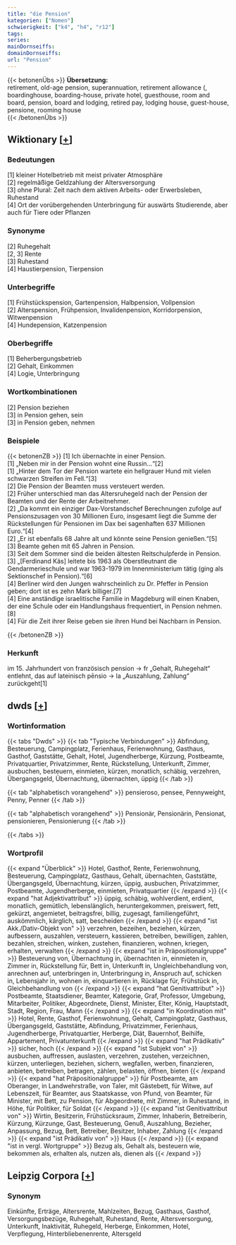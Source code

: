 ```yaml
---
title: "die Pension"
kategorien: ["Nomen"]
schwierigkeit: ["k4", "h4", "r12"]
tags:
series:
mainDornseiffs:
domainDornseiffs:
url: "Pension"
---
```


{{< betonenÜbs >}}
**Übersetzung:**  
retirement, old-age pension, superannuation, retirement allowance (, boardinghouse, boarding-house, private hotel, guesthouse, room and board, pension, board and lodging, retired pay, lodging house, guest-house, pensione, rooming house  
{{< /betonenÜbs >}}

## Wiktionary [[+](https://de.wiktionary.org/wiki/Pension)]

### Bedeutungen
[1] kleiner Hotelbetrieb mit meist privater Atmosphäre  
[2] regelmäßige Geldzahlung der Altersversorgung  
[3] ohne Plural: Zeit nach dem aktiven Arbeits- oder Erwerbsleben, Ruhestand  
[4] Ort der vorübergehenden Unterbringung für auswärts Studierende, aber auch für Tiere oder Pflanzen  

### Synonyme
[2] Ruhegehalt  
[2, 3] Rente  
[3] Ruhestand  
[4] Haustierpension, Tierpension  

### Unterbegriffe
[1] Frühstückspension, Gartenpension, Halbpension, Vollpension  
[2] Alterspension, Frühpension, Invalidenpension, Korridorpension, Witwenpension  
[4] Hundepension, Katzenpension  

### Oberbegriffe
[1] Beherbergungsbetrieb  
[2] Gehalt, Einkommen  
[4] Logie, Unterbringung  

### Wortkombinationen
[2] Pension beziehen  
[3] in Pension gehen, sein  
[3] in Pension geben, nehmen  

### Beispiele
{{< betonenZB >}}
[1] Ich übernachte in einer Pension.  
[1] „Neben mir in der Pension wohnt eine Russin…“[2]  
[1] „Hinter dem Tor der Pension wartete ein hellgrauer Hund mit vielen schwarzen Streifen im Fell.“[3]  
[2] Die Pension der Beamten muss versteuert werden.  
[2] Früher unterschied man das Altersruhegeld nach der Pension der Beamten und der Rente der Arbeitnehmer.  
[2] „Da kommt ein einziger Dax-Vorstandschef Berechnungen zufolge auf Pensionszusagen von 30 Millionen Euro, insgesamt liegt die Summe der Rückstellungen für Pensionen im Dax bei sagenhaften 637 Millionen Euro.“[4]  
[2] „Er ist ebenfalls 68 Jahre alt und könnte seine Pension genießen.“[5]  
[3] Beamte gehen mit 65 Jahren in Pension.  
[3] Seit dem Sommer sind die beiden ältesten Reitschulpferde in Pension.  
[3] „[Ferdinand Käs] leitete bis 1963 als Oberstleutnant die Gendarmerieschule und war 1963-1979 im Innenministerium tätig (ging als Sektionschef in Pension).“[6]  
[4] Berliner wird den Jungen wahrscheinlich zu Dr. Pfeffer in Pension geben; dort ist es zehn Mark billiger.[7]  
[4] Eine anständige israelitische Familie in Magdeburg will einen Knaben, der eine Schule oder ein Handlungshaus frequentiert, in Pension nehmen.[8]  
[4] Für die Zeit ihrer Reise geben sie ihren Hund bei Nachbarn in Pension.  

{{< /betonenZB >}}
### Herkunft
im 15. Jahrhundert von französisch pension → fr „Gehalt, Ruhegehalt“ entlehnt, das auf lateinisch pēnsio → la „Auszahlung, Zahlung“ zurückgeht[1]  



## dwds [[+](https://www.dwds.de/wb/Pension)]

### Wortinformation
{{< tabs "Dwds" >}}
{{< tab "Typische Verbindungen" >}}
Abfindung, Besteuerung, Campingplatz, Ferienhaus, Ferienwohnung, Gasthaus, Gasthof, Gaststätte, Gehalt, Hotel, Jugendherberge, Kürzung, Postbeamte, Privatquartier, Privatzimmer, Rente, Rückstellung, Unterkunft, Zimmer, ausbuchen, besteuern, einmieten, kürzen, monatlich, schäbig, verzehren, Übergangsgeld, Übernachtung, übernachten, üppig
{{< /tab >}}

{{< tab "alphabetisch vorangehend" >}}
pensieroso, pensee, Pennyweight, Penny, Penner
{{< /tab >}}

{{< tab "alphabetisch vorangehend" >}}
Pensionär, Pensionärin, Pensionat, pensionieren, Pensionierung
{{< /tab >}}

{{< /tabs >}}

### Wortprofil
{{< expand "Überblick" >}} Hotel, Gasthof, Rente, Ferienwohnung, Besteuerung, Campingplatz, Gasthaus, Gehalt, übernachten, Gaststätte, Übergangsgeld, Übernachtung, kürzen, üppig, ausbuchen, Privatzimmer, Postbeamte, Jugendherberge, einmieten, Privatquartier {{< /expand >}}
{{< expand "hat Adjektivattribut" >}} üppig, schäbig, wohlverdient, erdient, monatlich, gemütlich, lebenslänglich, heruntergekommen, preiswert, fett, gekürzt, angemietet, beitragsfrei, billig, zugesagt, familiengeführt, auskömmlich, kärglich, satt, bescheiden {{< /expand >}}
{{< expand "ist Akk./Dativ-Objekt von" >}} verzehren, bezeihen, beziehen, kürzen, aufbessern, auszahlen, versteuern, kassieren, betreiben, bewilligen, zahlen, bezahlen, streichen, winken, zustehen, finanzieren, wohnen, kriegen, erhalten, verwalten {{< /expand >}}
{{< expand "ist in Präpositionalgruppe" >}} Besteuerung von, Übernachtung in, übernachten in, einmieten in, Zimmer in, Rückstellung für, Bett in, Unterkunft in, Ungleichbehandlung von, anrechnen auf, unterbringen in, Unterbringung in, Anspruch auf, schicken in, Lebensjahr in, wohnen in, einquartieren in, Rücklage für, Frühstück in, Gleichbehandlung von {{< /expand >}}
{{< expand "hat Genitivattribut" >}} Postbeamte, Staatsdiener, Beamter, Kategorie, Graf, Professor, Umgebung, Mitarbeiter, Politiker, Abgeordnete, Dienst, Minister, Elter, König, Hauptstadt, Stadt, Region, Frau, Mann {{< /expand >}}
{{< expand "in Koordination mit" >}} Hotel, Rente, Gasthof, Ferienwohnung, Gehalt, Campingplatz, Gasthaus, Übergangsgeld, Gaststätte, Abfindung, Privatzimmer, Ferienhaus, Jugendherberge, Privatquartier, Herberge, Diät, Bauernhof, Beihilfe, Appartement, Privatunterkunft {{< /expand >}}
{{< expand "hat Prädikativ" >}} sicher, hoch {{< /expand >}}
{{< expand "ist Subjekt von" >}} ausbuchen, auffressen, auslasten, verzehren, zustehen, verzeichnen, kürzen, unterliegen, beziehen, sichern, wegfallen, werben, finanzieren, anbieten, betreiben, betragen, zählen, belasten, öffnen, bieten {{< /expand >}}
{{< expand "hat Präpositionalgruppe" >}} für Postbeamte, am Oberanger, in Landwehrstraße, von Taler, mit Gästebett, für Witwe, auf Lebenszeit, für Beamter, aus Staatskasse, von Pfund, von Beamter, für Minister, mit Bett, zu Pension, für Abgeordnete, mit Zimmer, in Ruhestand, in Höhe, für Politiker, für Soldat {{< /expand >}}
{{< expand "ist Genitivattribut von" >}} Wirtin, Besitzerin, Frühstücksraum, Zimmer, Inhaberin, Betreiberin, Kürzung, Kürzunge, Gast, Besteuerung, Genuß, Auszahlung, Bezieher, Anpassung, Bezug, Bett, Betreiber, Besitzer, Inhaber, Zahlung {{< /expand >}}
{{< expand "ist Prädikativ von" >}} Haus {{< /expand >}}
{{< expand "ist in vergl. Wortgruppe" >}} Bezug als, Gehalt als, besteuern wie, bekommen als, erhalten als, nutzen als, dienen als {{< /expand >}}

## Leipzig Corpora [[+](https://corpora.uni-leipzig.de/en/res?word=Pension&corpusId=deu_newscrawl-public_2018)]


### Synonym
Einkünfte, Erträge, Altersrente, Mahlzeiten, Bezug, Gasthaus, Gasthof, Versorgungsbezüge, Ruhegehalt, Ruhestand, Rente, Altersversorgung, Unterkunft, Inaktivität, Ruhegeld, Herberge, Einkommen, Hotel, Verpflegung, Hinterbliebenenrente, Altersgeld

